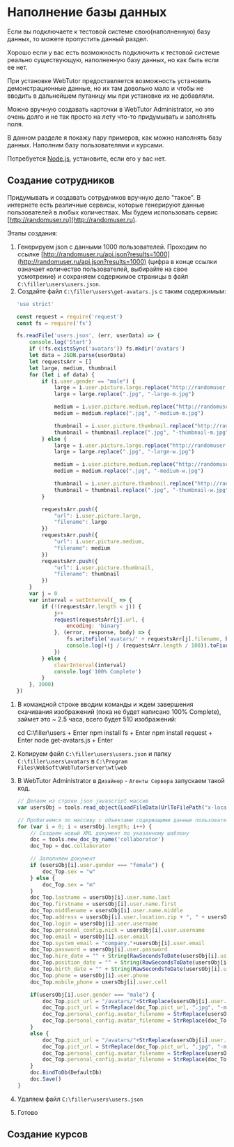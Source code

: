 # Наполнение базы данных

Если вы подключаете к тестовой системе свою\(наполненную\) базу данных, то можете пропустить данный раздел.

Хорошо если у вас есть возможность подключить к тестовой системе реально существующую, наполненную базу данных, но как быть если ее нет.

При установке WebTutor предоставляется возможность установить демонстрационные данные, но их там довольно мало и чтобы не вводить в дальнейшем путаницу мы при установке их не добавляли.

Можно вручную создавать карточки в WebTutor Administrator, но это очень долго и не так просто на лету что-то  придумывать и заполнять поля.

В данном разделе я покажу пару примеров, как можно наполнять базу данных. Наполним базу пользователями и курсами.

Потребуется [Node.js](https://nodejs.org/en/), установите, если его у вас нет.

## Создание сотрудников

Придумывать и создавать сотрудников вручную дело "такое". В интернете есть различные сервисы, которые генерируют данные пользователей в любых количествах. Мы будем использовать сервис [http://randomuser.ru](http://randomuser.ru).

Этапы создания:

1. Генерируем json c данными 1000 пользователей. Проходим по ссылке [http://randomuser.ru/api.json?results=1000](http://randomuser.ru/api.json?results=1000) \(цифра в конце ссылки означает количество пользователей, выбирайте на свое усмотрение\) и сохраняем содержимое страницы в файл `C:\filler\users\users.json`.
2. Создайте файл `C:\filler\users\get-avatars.js`  с таким содержимым:

```js
   'use strict'

   const request = require('request')
   const fs = require('fs')

   fs.readFile('users.json', (err, userData) => {
       console.log('Start')
       if (!fs.existsSync('avatars')) fs.mkdir('avatars')
       let data = JSON.parse(userData)
       let requestsArr = []
       let large, medium, thumbnail
       for (let i of data) {
           if (i.user.gender == "male") {
               large = i.user.picture.large.replace("http://randomuser.ru/images/men/", "")
               large = large.replace(".jpg", "-large-m.jpg")

               medium = i.user.picture.medium.replace("http://randomuser.ru/images/men/med/", "")
               medium = medium.replace(".jpg", "-medium-m.jpg")

               thumbnail = i.user.picture.thumbnail.replace("http://randomuser.ru/images/men/thumb/", "")
               thumbnail = thumbnail.replace(".jpg", "-thumbnail-m.jpg")
           } else {
               large = i.user.picture.large.replace("http://randomuser.ru/images/women/", "")
               large = large.replace(".jpg", "-large-w.jpg")

               medium = i.user.picture.medium.replace("http://randomuser.ru/images/women/med/", "")
               medium = medium.replace(".jpg", "-medium-w.jpg")

               thumbnail = i.user.picture.thumbnail.replace("http://randomuser.ru/images/women/thumb/", "")
               thumbnail = thumbnail.replace(".jpg", "-thumbnail-w.jpg")
           }

           requestsArr.push({
               "url": i.user.picture.large,
               "filename": large
           })
           requestsArr.push({
               "url": i.user.picture.medium,
               "filename": medium
           })
           requestsArr.push({
               "url": i.user.picture.thumbnail,
               "filename": thumbnail
           })
       }
       var j = 0
       var interval = setInterval(_ => {
           if (!(requestsArr.length < j)) {
               j++
               request(requestsArr[j].url, {
                   encoding: 'binary'
               }, (error, response, body) => {
                   fs.writeFile('avatars/' + requestsArr[j].filename, body, 'binary', _ => {})
                   console.log(+(j / (requestsArr.length / 100)).toFixed(2) +'%')
               })
           } else {
               clearInterval(interval)
               console.log('100% Complete')
           }
       }, 3000)
   })
```

1. В командной строке вводим команды и ждем завершения скачивания изображений \(пока не будет написано 100% Complete\), займет это ~ 2.5 часа, всего будет 510 изображений:

   cd C:\filler\users + Enter npm install fs + Enter npm install request + Enter node get-avatars.js + Enter

2. Копируем файл `C:\filler\users\users.json` и папку `C:\filler\users\avatars` в `C:\Program Files\WebSoft\WebTutorServer\wt\web`

3. В WebTutor Administrator в `Дизайнер` - `Агенты Сервера` запускаем такой код.

   ```js
   // Делаем из строки json javascript массив
   var usersObj = tools.read_object(LoadFileData(UrlToFilePath("x-local://wt/web/users.json")), "json")

   // Пробегаемся по массиву с объектами содержащими данные пользователей и создаем записи в WebTutor
   for (var i = 0; i < usersObj.length; i++) {
       // Создаем новый XML документ по указанному шаблону
       doc = tools.new_doc_by_name('collaborator')
       doc_Top = doc.collaborator

       // Заполняем документ        
       if (usersObj[i].user.gender === "female") {
           doc_Top.sex = "w"
       } else {
           doc_Top.sex = "m"
       }
       doc_Top.lastname = usersObj[i].user.name.last
       doc_Top.firstname = usersObj[i].user.name.first
       doc_Top.middlename = usersObj[i].user.name.middle
       doc_Top.address = usersObj[i].user.location.zip + ", " + usersObj[i].user.location.state + ", " + usersObj[i].user.location.city + ", " + usersObj[i].user.location.street + " " + usersObj[i].user.location.building
       doc_Top.login = usersObj[i].user.username
       doc_Top.personal_config.nick = usersObj[i].user.username
       doc_Top.email = usersObj[i].user.email
       doc_Top.system_email = "company."+usersObj[i].user.email
       doc_Top.password = usersObj[i].user.password
       doc_Top.hire_date = "" + String(RawSecondsToDate(usersObj[i].user.registered))
       doc_Top.position_date = "" + String(RawSecondsToDate(usersObj[i].user.registered))
       doc_Top.birth_date = "" + String(RawSecondsToDate(usersObj[i].user.dob))
       doc_Top.phone = usersObj[i].user.phone
       doc_Top.mobile_phone = usersObj[i].user.cell

       if(usersObj[i].user.gender === "male") {
           doc_Top.pict_url = "/avatars/"+StrReplace(usersObj[i].user.picture.medium, "http://randomuser.ru/images/men/med/", "")
           doc_Top.pict_url = StrReplace(doc_Top.pict_url, ".jpg", "-medium-m.jpg")
           doc_Top.personal_config.avatar_filename = StrReplace(usersObj[i].user.picture.medium, "http://randomuser.ru/images/men/med/", "")
           doc_Top.personal_config.avatar_filename = StrReplace(doc_Top.personal_config.avatar_filename, ".jpg", "-medium-m.jpg")
       }
       else {
           doc_Top.pict_url = "/avatars/"+StrReplace(usersObj[i].user.picture.medium, "http://randomuser.ru/images/women/med/", "")
           doc_Top.pict_url = StrReplace(doc_Top.pict_url, ".jpg", "-medium-w.jpg")
           doc_Top.personal_config.avatar_filename = StrReplace(usersObj[i].user.picture.medium, "http://randomuser.ru/images/women/med/", "")
           doc_Top.personal_config.avatar_filename = StrReplace(doc_Top.personal_config.avatar_filename, ".jpg", "-medium-w.jpg")
       }
       doc.BindToDb(DefaultDb)
       doc.Save()
   }
   ```

4. Удаляем файл `C:\filler\users\users.json`

5. Готово

## Создание курсов



